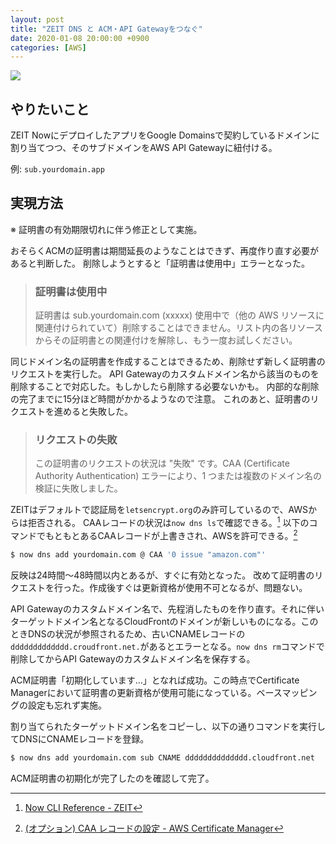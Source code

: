 ```yaml
---
layout: post
title: "ZEIT DNS と ACM・API Gatewayをつなぐ"
date: 2020-01-08 20:00:00 +0900
categories: [AWS]
---
```


![](/til/static/img/posts/aws-acm-err.jpg)

## やりたいこと

ZEIT NowにデプロイしたアプリをGoogle Domainsで契約しているドメインに割り当てつつ、そのサブドメインをAWS API Gatewayに紐付ける。

例: `sub.yourdomain.app`


## 実現方法

※ 証明書の有効期限切れに伴う修正として実施。

おそらくACMの証明書は期間延長のようなことはできず、再度作り直す必要があると判断した。
削除しようとすると「証明書は使用中」エラーとなった。

> ### 証明書は使用中
> 証明書は sub.yourdomain.com (xxxxx) 使用中で（他の AWS リソースに関連付けられていて）削除することはできません。リスト内の各リソースからその証明書との関連付けを解除し、もう一度お試しください。

同じドメイン名の証明書を作成することはできるため、削除せず新しく証明書のリクエストを実行した。
API Gatewayのカスタムドメイン名から該当のものを削除することで対応した。もしかしたら削除する必要ないかも。
内部的な削除の完了までに15分ほど時間がかかるようなので注意。
これのあと、証明書のリクエストを進めると失敗した。

> ### リクエストの失敗
> この証明書のリクエストの状況は "失敗" です。CAA (Certificate Authority Authentication) エラーにより、1 つまたは複数のドメイン名の検証に失敗しました。

ZEITはデフォルトで認証局を`letsencrypt.org`のみ許可しているので、AWSからは拒否される。
CAAレコードの状況は`now dns ls`で確認できる。[^1]
以下のコマンドでもともとあるCAAレコードが上書きされ、AWSを許可できる。[^2]

```bash
$ now dns add yourdomain.com @ CAA '0 issue "amazon.com"'
```

反映は24時間〜48時間以内とあるが、すぐに有効となった。
改めて証明書のリクエストを行った。作成後すぐは更新資格が使用不可となるが、問題ない。

API Gatewayのカスタムドメイン名で、先程消したものを作り直す。それに伴いターゲットドメイン名となるCloudFrontのドメインが新しいものになる。このときDNSの状況が参照されるため、古いCNAMEレコードの`ddddddddddddd.croudfront.net.`があるとエラーとなる。`now dns rm`コマンドで削除してからAPI Gatewayのカスタムドメイン名を保存する。

ACM証明書「初期化しています…」となれば成功。この時点でCertificate Managerにおいて証明書の更新資格が使用可能になっている。ベースマッピングの設定も忘れず実施。

割り当てられたターゲットドメイン名をコピーし、以下の通りコマンドを実行してDNSにCNAMEレコードを登録。

```bash
$ now dns add yourdomain.com sub CNAME dddddddddddddd.cloudfront.net
```

ACM証明書の初期化が完了したのを確認して完了。

[^1]: [Now CLI Reference - ZEIT](https://zeit.co/docs/now-cli#commands/dns)

[^2]: [(オプション) CAA レコードの設定 - AWS Certificate Manager](https://docs.aws.amazon.com/ja_jp/acm/latest/userguide/setup-caa.html)
